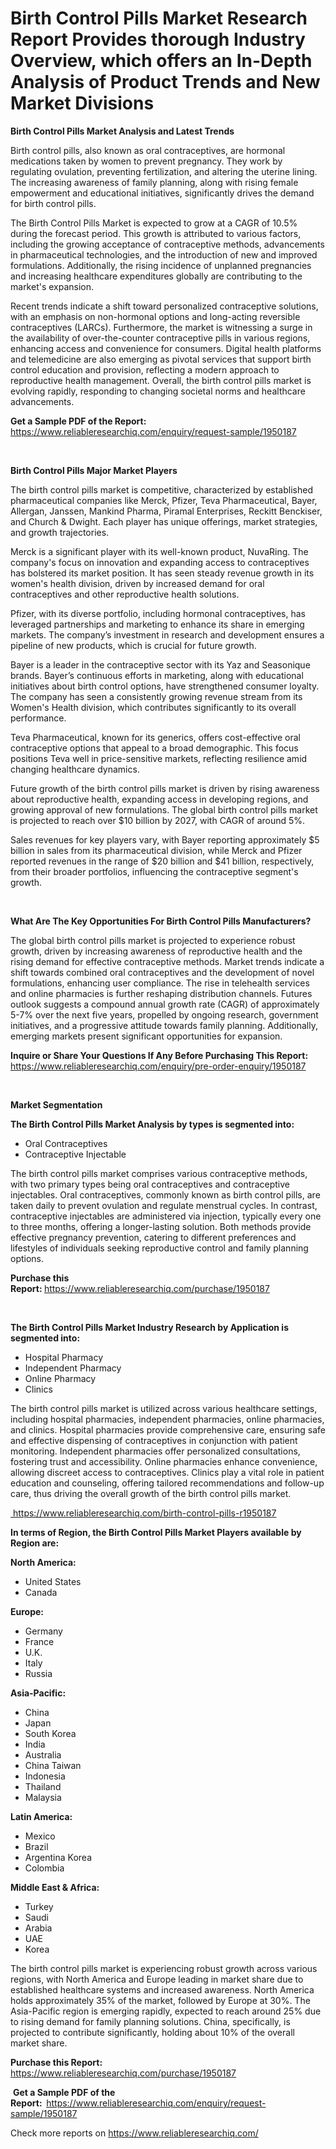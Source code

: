 <p><h1>Birth Control Pills Market Research Report Provides thorough Industry Overview, which offers an In-Depth Analysis of Product Trends and New Market Divisions</h1></p><p><strong>Birth Control Pills Market Analysis and Latest Trends</strong></p>
<p><p>Birth control pills, also known as oral contraceptives, are hormonal medications taken by women to prevent pregnancy. They work by regulating ovulation, preventing fertilization, and altering the uterine lining. The increasing awareness of family planning, along with rising female empowerment and educational initiatives, significantly drives the demand for birth control pills.</p><p>The Birth Control Pills Market is expected to grow at a CAGR of 10.5% during the forecast period. This growth is attributed to various factors, including the growing acceptance of contraceptive methods, advancements in pharmaceutical technologies, and the introduction of new and improved formulations. Additionally, the rising incidence of unplanned pregnancies and increasing healthcare expenditures globally are contributing to the market's expansion.</p><p>Recent trends indicate a shift toward personalized contraceptive solutions, with an emphasis on non-hormonal options and long-acting reversible contraceptives (LARCs). Furthermore, the market is witnessing a surge in the availability of over-the-counter contraceptive pills in various regions, enhancing access and convenience for consumers. Digital health platforms and telemedicine are also emerging as pivotal services that support birth control education and provision, reflecting a modern approach to reproductive health management. Overall, the birth control pills market is evolving rapidly, responding to changing societal norms and healthcare advancements.</p></p>
<p><strong>Get a Sample PDF of the Report:&nbsp;</strong> <a href="https://www.reliableresearchiq.com/enquiry/request-sample/1950187?utm_campaign=2780&utm_medium=2&utm_source=Github&utm_content=ia&utm_term=08032025&utm_id=birth-control-pills">https://www.reliableresearchiq.com/enquiry/request-sample/1950187</a></p>
<p>&nbsp;</p>
<p><strong>Birth Control Pills Major Market Players</strong></p>
<p><p>The birth control pills market is competitive, characterized by established pharmaceutical companies like Merck, Pfizer, Teva Pharmaceutical, Bayer, Allergan, Janssen, Mankind Pharma, Piramal Enterprises, Reckitt Benckiser, and Church & Dwight. Each player has unique offerings, market strategies, and growth trajectories.</p><p>Merck is a significant player with its well-known product, NuvaRing. The company's focus on innovation and expanding access to contraceptives has bolstered its market position. It has seen steady revenue growth in its women's health division, driven by increased demand for oral contraceptives and other reproductive health solutions.</p><p>Pfizer, with its diverse portfolio, including hormonal contraceptives, has leveraged partnerships and marketing to enhance its share in emerging markets. The company’s investment in research and development ensures a pipeline of new products, which is crucial for future growth.</p><p>Bayer is a leader in the contraceptive sector with its Yaz and Seasonique brands. Bayer’s continuous efforts in marketing, along with educational initiatives about birth control options, have strengthened consumer loyalty. The company has seen a consistently growing revenue stream from its Women's Health division, which contributes significantly to its overall performance.</p><p>Teva Pharmaceutical, known for its generics, offers cost-effective oral contraceptive options that appeal to a broad demographic. This focus positions Teva well in price-sensitive markets, reflecting resilience amid changing healthcare dynamics.</p><p>Future growth of the birth control pills market is driven by rising awareness about reproductive health, expanding access in developing regions, and growing approval of new formulations. The global birth control pills market is projected to reach over $10 billion by 2027, with CAGR of around 5%.</p><p>Sales revenues for key players vary, with Bayer reporting approximately $5 billion in sales from its pharmaceutical division, while Merck and Pfizer reported revenues in the range of $20 billion and $41 billion, respectively, from their broader portfolios, influencing the contraceptive segment's growth.</p></p>
<p>&nbsp;</p>
<p><strong>What Are The Key Opportunities For Birth Control Pills Manufacturers?</strong></p>
<p><p>The global birth control pills market is projected to experience robust growth, driven by increasing awareness of reproductive health and the rising demand for effective contraceptive methods. Market trends indicate a shift towards combined oral contraceptives and the development of novel formulations, enhancing user compliance. The rise in telehealth services and online pharmacies is further reshaping distribution channels. Futures outlook suggests a compound annual growth rate (CAGR) of approximately 5-7% over the next five years, propelled by ongoing research, government initiatives, and a progressive attitude towards family planning. Additionally, emerging markets present significant opportunities for expansion.</p></p>
<p><strong>Inquire or Share Your Questions If Any Before Purchasing This Report:</strong> <a href="https://www.reliableresearchiq.com/enquiry/pre-order-enquiry/1950187?utm_campaign=2780&utm_medium=2&utm_source=Github&utm_content=ia&utm_term=08032025&utm_id=birth-control-pills">https://www.reliableresearchiq.com/enquiry/pre-order-enquiry/1950187</a></p>
<p>&nbsp;</p>
<p><strong>Market Segmentation</strong></p>
<p><strong>The Birth Control Pills Market Analysis by types is segmented into:</strong></p>
<p><ul><li>Oral Contraceptives</li><li>Contraceptive Injectable</li></ul></p>
<p><p>The birth control pills market comprises various contraceptive methods, with two primary types being oral contraceptives and contraceptive injectables. Oral contraceptives, commonly known as birth control pills, are taken daily to prevent ovulation and regulate menstrual cycles. In contrast, contraceptive injectables are administered via injection, typically every one to three months, offering a longer-lasting solution. Both methods provide effective pregnancy prevention, catering to different preferences and lifestyles of individuals seeking reproductive control and family planning options.</p></p>
<p><strong>Purchase this Report:&nbsp;</strong><a href="https://www.reliableresearchiq.com/purchase/1950187?utm_campaign=2780&utm_medium=2&utm_source=Github&utm_content=ia&utm_term=08032025&utm_id=birth-control-pills">https://www.reliableresearchiq.com/purchase/1950187</a></p>
<p>&nbsp;</p>
<p><strong>The Birth Control Pills Market Industry Research by Application is segmented into:</strong></p>
<p><ul><li>Hospital Pharmacy</li><li>Independent Pharmacy</li><li>Online Pharmacy</li><li>Clinics</li></ul></p>
<p><p>The birth control pills market is utilized across various healthcare settings, including hospital pharmacies, independent pharmacies, online pharmacies, and clinics. Hospital pharmacies provide comprehensive care, ensuring safe and effective dispensing of contraceptives in conjunction with patient monitoring. Independent pharmacies offer personalized consultations, fostering trust and accessibility. Online pharmacies enhance convenience, allowing discreet access to contraceptives. Clinics play a vital role in patient education and counseling, offering tailored recommendations and follow-up care, thus driving the overall growth of the birth control pills market.</p></p>
<p><a href="https://www.reliableresearchiq.com/birth-control-pills-r1950187?utm_campaign=2780&utm_medium=2&utm_source=Github&utm_content=ia&utm_term=08032025&utm_id=birth-control-pills">&nbsp;https://www.reliableresearchiq.com/birth-control-pills-r1950187</a></p>
<p><strong>In terms of Region, the Birth Control Pills Market Players available by Region are:</strong></p>
<p>
    <p> <strong> North America: </strong>
        <ul>
            <li>United States</li>
            <li>Canada</li>
        </ul>
        </p> 
    <p> <strong> Europe: </strong>
        <ul>
            <li>Germany</li>
            <li>France</li>
            <li>U.K.</li>
            <li>Italy</li>
            <li>Russia</li>
        </ul>
        </p> 
    <p> <strong> Asia-Pacific: </strong>
        <ul>
            <li>China</li>
            <li>Japan</li>
            <li>South Korea</li>
            <li>India</li>
            <li>Australia</li>
            <li>China Taiwan</li>
            <li>Indonesia</li>
            <li>Thailand</li>
            <li>Malaysia</li>
        </ul>
        </p> 
    <p> <strong> Latin America: </strong>
        <ul>
            <li>Mexico</li>
            <li>Brazil</li>
            <li>Argentina Korea</li>
            <li>Colombia</li>
        </ul>
        </p> 
    <p> <strong> Middle East & Africa: </strong>
        <ul>
            <li>Turkey</li>
            <li>Saudi</li>
            <li>Arabia</li>
            <li>UAE</li>
            <li>Korea</li>
        </ul>
    </p>
    </p>
<p><p>The birth control pills market is experiencing robust growth across various regions, with North America and Europe leading in market share due to established healthcare systems and increased awareness. North America holds approximately 35% of the market, followed by Europe at 30%. The Asia-Pacific region is emerging rapidly, expected to reach around 25% due to rising demand for family planning solutions. China, specifically, is projected to contribute significantly, holding about 10% of the overall market share.</p></p>
<p><strong>Purchase this Report: </strong><a href="https://www.reliableresearchiq.com/purchase/1950187?utm_campaign=2780&utm_medium=2&utm_source=Github&utm_content=ia&utm_term=08032025&utm_id=birth-control-pills">https://www.reliableresearchiq.com/purchase/1950187</a></p>
<p>&nbsp;<strong>Get a Sample PDF of the Report:&nbsp;&nbsp;</strong><a href="https://www.reliableresearchiq.com/enquiry/request-sample/1950187?utm_campaign=2780&utm_medium=2&utm_source=Github&utm_content=ia&utm_term=08032025&utm_id=birth-control-pills">https://www.reliableresearchiq.com/enquiry/request-sample/1950187</a></p>
<p><strong></strong></p>
<p>Check more reports on <a href="https://www.reliableresearchiq.com/?utm_campaign=2780&utm_medium=2&utm_source=Github&utm_content=ia&utm_term=08032025&utm_id=birth-control-pills">https://www.reliableresearchiq.com/</a></p>